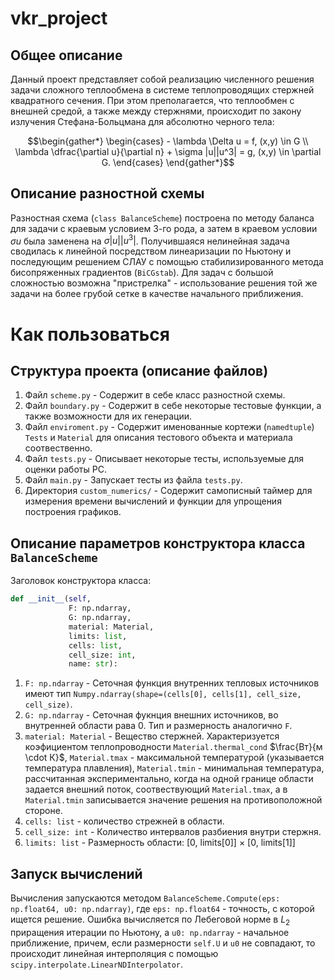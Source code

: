 # vkr_project

## Общее описание
Данный проект представляет собой реализацию численного решения задачи сложного теплообмена в системе теплопроводящих стержней квадратного сечения. При этом преполагается, что теплообмен с внешней средой, а также между стержнями, происходит по закону излучения Стефана-Больцмана для абсолютно черного тела:
```math
\begin{gather*}
\begin{cases}
	- \lambda \Delta u = f, (x,y) \in G \\
	\lambda \dfrac{\partial u}{\partial n} + \sigma |u||u^3| = g, (x,y) \in \partial G.
\end{cases}
\end{gather*}
```

## Описание разностной схемы
Разностная схема (`class BalanceScheme`) построена по методу баланса для задачи с краевым условием 3-го рода, а затем в краевом условии $\sigma u$ была заменена на $\sigma |u||u^3|$. Получившаяся нелинейная задача сводилась к линейной посредством линеаризации по Ньютону и последующим решением СЛАУ с помощью стабилизированного метода бисопряженных градиентов (`BiCGstab`). Для задач с большой сложностью возможна "пристрелка" - использование решения той же задачи на более грубой сетке в качестве начального приближения.

# Как пользоваться

## Структура проекта (описание файлов)
1. Файл `scheme.py` - Содержит в себе класс разностной схемы.
2. Файл `boundary.py` - Содержит в себе некоторые тестовые функции, а также возможности для их генерации.
3. Файл `enviroment.py` - Содержит именованные кортежи (`namedtuple`) `Tests` и `Material` для описания тестового объекта и материала соотвественно.
4. Файл `tests.py` - Описывает некоторые тесты, используемые для оценки работы РС.
5. Файл `main.py` - Запускает тесты из файла `tests.py`.
6. Директория `custom_numerics/` - Содержит самописный таймер для измерения времени вычислений и функции для упрощения построения графиков.

## Описание параметров конструктора класса `BalanceScheme`

Заголовок конструктора класса:

```python
def __init__(self,
             F: np.ndarray,
             G: np.ndarray,
             material: Material,
             limits: list,
             cells: list,
             cell_size: int,
             name: str):
```
1. `F: np.ndarray` - Сеточная функция внутренних тепловых источников имеют тип `Numpy.ndarray(shape=(cells[0], cells[1], cell_size, cell_size)`.
2. `G: np.ndarray` - Сеточная фукнция внешних источников, во внутренней области рава 0. Тип и размерность аналогично `F`.
3. `material: Material` - Вещество стержней. Характеризуется коэфициентом теплопроводности `Material.thermal_cond` $\frac{Вт}{м \cdot К}$, `Material.tmax` - максимальной температурой (указывается температура плавления), `Material.tmin` - минимальная температура, рассчитанная экспериментально, когда на одной границе области задается внешний поток, соотвествующий `Material.tmax`, а в `Material.tmin` записывается значение решения на противоположной стороне.
4. `cells: list` - количество стрежней в области.
5. `cell_size: int` - Количество интервалов разбиения внутри стержня.
6. `limits: list` - Размерность области: [0, limits[0]] $\times$ [0, limits[1]]

## Запуск вычислений

Вычисления запускаются методом `BalanceScheme.Compute(eps: np.float64, u0: np.ndarray)`, где `eps: np.float64` - точность, с которой ищется решение. Ошибка вычисляется по Лебеговой норме в $L_2$ приращения итерации по Ньютону, а `u0: np.ndarray` - начальное приближение, причем, если размерности `self.U` и `u0` не совпадают, то происходит линейная интерполяция с помощью `scipy.interpolate.LinearNDInterpolator`.
